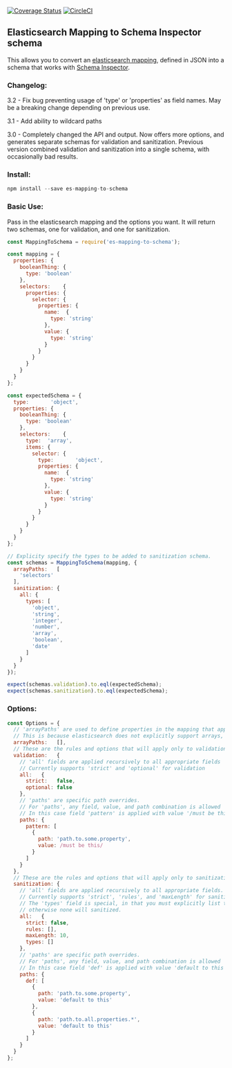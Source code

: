 [![Coverage Status](https://coveralls.io/repos/github/groupby/es-mapping-to-schema/badge.svg?branch=master)](https://coveralls.io/github/groupby/es-mapping-to-schema?branch=master) [![CircleCI](https://circleci.com/gh/groupby/es-mapping-to-schema.svg?style=svg)](https://circleci.com/gh/groupby/es-mapping-to-schema)

## Elasticsearch Mapping to Schema Inspector schema

This allows you to convert an [elasticsearch mapping](https://www.elastic.co/guide/en/elasticsearch/reference/current/mapping.html), defined in JSON
into a schema that works with [Schema Inspector](http://atinux.github.io/schema-inspector/).

### Changelog:
3.2 - Fix bug preventing usage of 'type' or 'properties' as field names. May be a breaking change depending on previous use.

3.1 - Add ability to wildcard paths

3.0 - Completely changed the API and output. Now offers more options, and generates separate schemas for validation and 
sanitization. Previous version combined validation and sanitization into a single schema, with occasionally bad results.

### Install:
```javascript
npm install --save es-mapping-to-schema
```

### Basic Use:
Pass in the elasticsearch mapping and the options you want. It will return two schemas, one for validation, and one for sanitization. 

```javascript
const MappingToSchema = require('es-mapping-to-schema');

const mapping = {
  properties: {
    booleanThing: {
      type: 'boolean'
    },
    selectors:    {
      properties: {
        selector: {
          properties: {
            name:  {
              type: 'string'
            },
            value: {
              type: 'string'
            }
          }
        }
      }
    }
  }
};

const expectedSchema = {
  type:       'object',
  properties: {
    booleanThing: {
      type: 'boolean'
    },
    selectors:    {
      type:  'array',
      items: {
        selector: {
          type:       'object',
          properties: {
            name:  {
              type: 'string'
            },
            value: {
              type: 'string'
            }
          }
        }
      }
    }
  }
};

// Explicity specify the types to be added to sanitization schema.
const schemas = MappingToSchema(mapping, {
  arrayPaths:   [
    'selectors'
  ],
  sanitization: {
    all: {
      types: [
        'object',
        'string',
        'integer',
        'number',
        'array',
        'boolean',
        'date'
      ]
    }
  }
});

expect(schemas.validation).to.eql(expectedSchema);
expect(schemas.sanitization).to.eql(expectedSchema);
```

### Options:
```javascript
const Options = {
  // 'arrayPaths' are used to define properties in the mapping that appear as objects but should be validated as arrays
  // This is because elasticsearch does not explicitly support arrays, but schema inspector does
  arrayPaths:   [],
  // These are the rules and options that will apply only to validation schema generation
  validation:   {
    // 'all' fields are applied recursively to all appropriate fields
    // Currently supports 'strict' and 'optional' for validation
    all:   {
      strict:   false,
      optional: false
    },
    // 'paths' are specific path overrides.
    // For 'paths', any field, value, and path combination is allowed
    // In this case field 'pattern' is applied with value '/must be this/' to property 'path.to.some.property'
    paths: {
      pattern: [
        {
          path: 'path.to.some.property',
          value: /must be this/
        }
      ]
    }
  },
  // These are the rules and options that will apply only to sanitization schema generation
  sanitization: {
    // 'all' fields are applied recursively to all appropriate fields.
    // Currently supports 'strict', 'rules', and 'maxLength' for sanitization.
    // The 'types' field is special, in that you must explicitly list the types you want to sanitize
    // otherwise none will sanitized.
    all:   {
      strict: false,
      rules: [],
      maxLength: 10,
      types: []
    },
    // 'paths' are specific path overrides.
    // For 'paths', any field, value, and path combination is allowed
    // In this case field 'def' is applied with value 'default to this' to property 'path.to.some.property'
    paths: {
      def: [
        {
          path: 'path.to.some.property',
          value: 'default to this'
        },
        {
          path: 'path.to.all.properties.*',
          value: 'default to this'
        }
      ]
    }
  }
};
```
